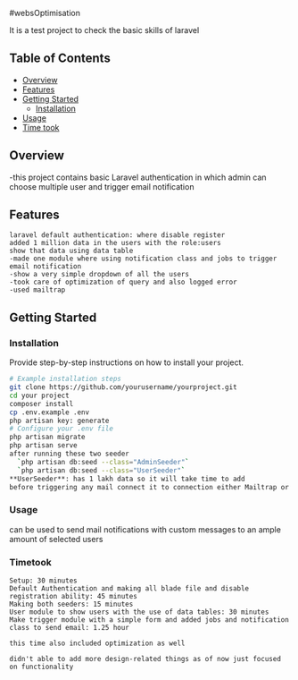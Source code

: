#websOptimisation

It is a test project to check the basic skills of laravel

## Table of Contents

- [Overview](#overview)
- [Features](#features)
- [Getting Started](#getting-started)
  - [Installation](#installation)
- [Usage](#usage)
- [Time took](#Timetook)


## Overview

-this project contains basic Laravel authentication in which admin can choose multiple user and trigger email notification

## Features
```
laravel default authentication: where disable register 
added 1 million data in the users with the role:users
show that data using data table
-made one module where using notification class and jobs to trigger email notification
-show a very simple dropdown of all the users
-took care of optimization of query and also logged error
-used mailtrap
```

## Getting Started


### Installation

Provide step-by-step instructions on how to install your project.

```bash
# Example installation steps
git clone https://github.com/yourusername/yourproject.git
cd your project
composer install
cp .env.example .env
php artisan key: generate
# Configure your .env file
php artisan migrate
php artisan serve
after running these two seeder
  `php artisan db:seed --class="AdminSeeder"`
  `php artisan db:seed --class="UserSeeder"` 
**UserSeeder**: has 1 lakh data so it will take time to add
before triggering any mail connect it to connection either Mailtrap or mailgun or any other mail driver

```
### Usage
can be used to send mail notifications with custom messages to an ample amount of selected users

### Timetook 
```
Setup: 30 minutes
Default Authentication and making all blade file and disable registration ability: 45 minutes
Making both seeders: 15 minutes
User module to show users with the use of data tables: 30 minutes
Make trigger module with a simple form and added jobs and notification class to send email: 1.25 hour

this time also included optimization as well

didn't able to add more design-related things as of now just focused on functionality
```
